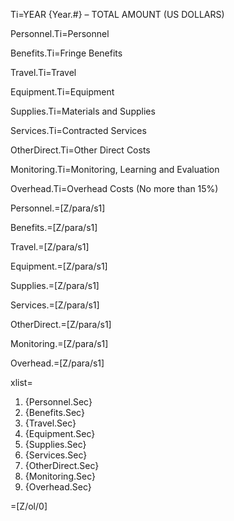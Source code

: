 Ti=YEAR {Year.#} – TOTAL AMOUNT (US DOLLARS) 

Personnel.Ti=Personnel

Benefits.Ti=Fringe Benefits 

Travel.Ti=Travel 

Equipment.Ti=Equipment 

Supplies.Ti=Materials and Supplies 

Services.Ti=Contracted Services 

OtherDirect.Ti=Other Direct Costs 

Monitoring.Ti=Monitoring, Learning and Evaluation 

Overhead.Ti=Overhead Costs (No more than 15%)


Personnel.=[Z/para/s1]

Benefits.=[Z/para/s1]

Travel.=[Z/para/s1] 

Equipment.=[Z/para/s1]

Supplies.=[Z/para/s1]

Services.=[Z/para/s1]

OtherDirect.=[Z/para/s1]

Monitoring.=[Z/para/s1]

Overhead.=[Z/para/s1]

xlist=<ol><li>{Personnel.Sec}</li><li>{Benefits.Sec}</li><li>{Travel.Sec}</li><li>{Equipment.Sec}</li><li>{Supplies.Sec}</li><li>{Services.Sec}</li><li>{OtherDirect.Sec}</li><li>{Monitoring.Sec}</li><li>{Overhead.Sec}</li></ol>
 
=[Z/ol/0]